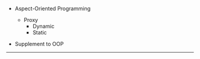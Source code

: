 * Aspect-Oriented Programming
    * Proxy
        * Dynamic
        * Static

* Supplement to OOP

---
